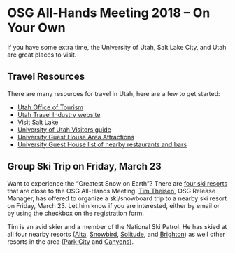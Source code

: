 # OSG All-Hands Meeting 2018 &ndash; On Your Own

If you have some extra time, the University of Utah, Salt Lake City, and Utah are great places to visit.

## Travel Resources

There are many resources for travel in Utah, here are a few to get started:

* [Utah Office of Tourism](https://www.visitutah.com)
* [Utah Travel Industry website](https://utah.com)
* [Visit Salt Lake](https://www.visitsaltlake.com)
* [University of Utah Visitors guide](https://www.utah.edu/visitors/)
* [University Guest House Area Attractions](https://www.universityguesthouse.com/Area-Attractions)
* [University Guest House list of nearby restaurants and bars](https://www.universityguesthouse.com/Dining)

## Group Ski Trip on Friday, March 23

Want to experience the &ldquo;Greatest Snow on Earth&rdquo;?  There are
[four ski resorts](https://www.visitsaltlake.com/things-to-do/skiing-snowboarding/ski-resorts/)
that are close to the OSG All-Hands Meeting.
[Tim Theisen](mailto:tim@cs.wisc.edu), OSG Release Manager, has offered to organize a ski/snowboard trip to a nearby ski
resort on Friday, March 23.  Let him know if you are interested, either by email or by using the checkbox on the
registration form.

Tim is an avid skier and a member of the National Ski Patrol.  He has skied at all four nearby resorts
([Alta](https://www.alta.com), [Snowbird](https://www.snowbird.com), [Solitude](https://solitudemountain.com), and
[Brighton](https://brightonresort.com)) as well other resorts in the area
([Park City](https://www.parkcitymountain.com) and [Canyons](https://www.parkcitymountain.com)).
